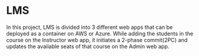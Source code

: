 # LMS
In this project, LMS is divided into 3 different web apps that can be deployed as a container on AWS or Azure.
While adding the students in the course on the Instructor web app, it initiates a 2-phase commit(2PC) and updates the available seats of that course on the Admin web app.
